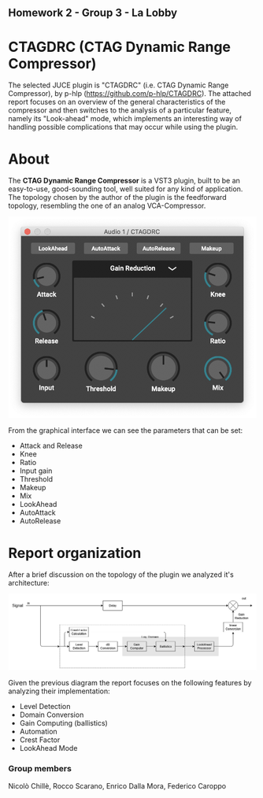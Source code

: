 ## Homework 2 - Group 3 - La Lobby
# CTAGDRC (CTAG Dynamic Range Compressor)


The selected JUCE plugin is "CTAGDRC" (i.e. CTAG Dynamic Range Compressor), by p-hlp (https://github.com/p-hlp/CTAGDRC). The attached report focuses on an overview of the general characteristics of the compressor and then switches to the analysis of a particular feature, namely its "Look-ahead" mode, which implements an interesting way of handling possible complications that may occur while using the plugin.

# About
The **CTAG Dynamic Range Compressor** is a VST3 plugin, built to be an easy-to-use, good-sounding tool, well suited for any kind of application.
The topology chosen by the author of the plugin is the feedforward topology, resembling the one of an analog VCA-Compressor.

![screenshot of the plugin](img/CTAGDRC_Snap.png)

From the graphical interface we can see the parameters that can be set:
- Attack and Release
- Knee
- Ratio
- Input gain
- Threshold
- Makeup
- Mix
- LookAhead
- AutoAttack
- AutoRelease

# Report organization
After a brief discussion on the topology of the plugin we analyzed it's architecture:

![architecture](img/Full-Diagram.png)

Given the previous diagram the report focuses on the following features by analyzing their implementation:
- Level Detection
- Domain Conversion
- Gain Computing (ballistics)
- Automation
- Crest Factor
- LookAhead Mode


### Group members
Nicolò Chillè, Rocco Scarano, Enrico Dalla Mora, Federico Caroppo

